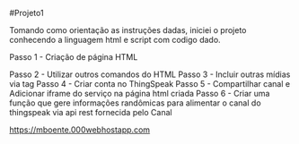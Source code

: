 #Projeto1

<p>Tomando como orientação as instruções dadas, iniciei o projeto conhecendo a linguagem html e script com codigo dado.</p>
<p>Passo 1 - Criação de página HTML</p>
Passo 2 - Utilizar outros comandos do HTML
Passo 3 - Incluir outras mídias via tag
Passo 4 - Criar conta no ThingSpeak
Passo 5 - Compartilhar canal e Adicionar iframe do serviço na página html criada
Passo 6 - Criar uma função que gere informações randômicas para alimentar o canal do thingspeak via api rest fornecida pelo Canal

https://mboente.000webhostapp.com
